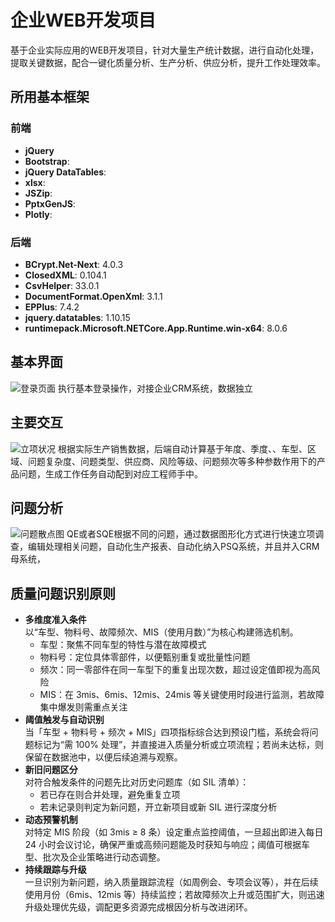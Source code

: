 # 企业WEB开发项目

基于企业实际应用的WEB开发项目，针对大量生产统计数据，进行自动化处理，提取关键数据，配合一键化质量分析、生产分析、供应分析，提升工作处理效率。

## 所用基本框架

### 前端

- **jQuery**
- **Bootstrap**: 
- **jQuery DataTables**: 
- **xlsx**: 
- **JSZip**:
- **PptxGenJS**: 
- **Plotly**:

### 后端

- **BCrypt.Net-Next**: 4.0.3
- **ClosedXML**: 0.104.1
- **CsvHelper**: 33.0.1
- **DocumentFormat.OpenXml**: 3.1.1
- **EPPlus**: 7.4.2
- **jquery.datatables**: 1.10.15
- **runtimepack.Microsoft.NETCore.App.Runtime.win-x64**: 8.0.6

## 基本界面
![登录页面](https://github.com/user-attachments/assets/18403d38-251f-4a6b-bea0-53574e72c3bd)
执行基本登录操作，对接企业CRM系统，数据独立

## 主要交互
![立项状况](https://github.com/user-attachments/assets/0e09e943-8f22-487b-b0ea-4174f49cb08a)
根据实际生产销售数据，后端自动计算基于年度、季度、、车型、区域、问题复杂度、问题类型、供应商、风险等级、问题频次等多种参数作用下的产品问题，生成工作任务自动配到对应工程师手中。

## 问题分析
![问题散点图](https://github.com/user-attachments/assets/5646ab8a-6c55-4b33-8a89-4a3c42c01cf4)
QE或者SQE根据不同的问题，通过数据图形化方式进行快速立项调查，编辑处理相关问题，自动化生产报表、自动化纳入PSQ系统，并且并入CRM母系统，


## 质量问题识别原则
- **多维度准入条件**  
  以“车型、物料号、故障频次、MIS（使用月数）”为核心构建筛选机制。  
  - 车型：聚焦不同车型的特性与潜在故障模式  
  - 物料号：定位具体零部件，以便甄别重复或批量性问题  
  - 频次：同一零部件在同一车型下的重复出现次数，超过设定值即视为高风险  
  - MIS：在 3mis、6mis、12mis、24mis 等关键使用时段进行监测，若故障集中爆发则需重点关注
- **阈值触发与自动识别**  
  当「车型 + 物料号 + 频次 + MIS」四项指标综合达到预设门槛，系统会将问题标记为“需 100% 处理”，并直接进入质量分析或立项流程；若尚未达标，则保留在数据池中，以便后续追溯与观察。
- **新旧问题区分**  
  对符合触发条件的问题先比对历史问题库（如 SIL 清单）：  
  - 若已存在则合并处理，避免重复立项  
  - 若未记录则判定为新问题，开立新项目或新 SIL 进行深度分析
- **动态预警机制**  
  对特定 MIS 阶段（如 3mis ≥ 8 条）设定重点监控阈值，一旦超出即进入每日 24 小时会议讨论，确保严重或高频问题能及时获知与响应；阈值可根据车型、批次及企业策略进行动态调整。
- **持续跟踪与升级**  
  一旦识别为新问题，纳入质量跟踪流程（如周例会、专项会议等），并在后续使用月份（6mis、12mis 等）持续监控；若故障频次上升或范围扩大，则迅速升级处理优先级，调配更多资源完成根因分析与改进闭环。


